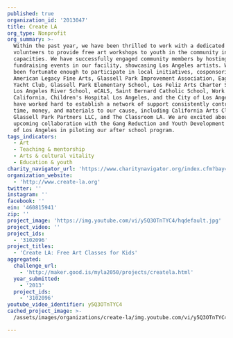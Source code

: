 ```yaml
---
published: true
organization_id: '2013047'
title: Create LA
org_type: Nonprofit
org_summary: >-
  Within the past year, we have been thrilled to work with a dedicated group of
  volunteers to provide free art workshops to youth in the community in various
  capacities. We have successfully engaged community members by hosting
  fundraising events in our facility, showcasing Los Angeles artists. We have
  been fortunate enough to participate in local initiatives, cosponsoring with
  American Legacy Fine Arts, Glassell Park Improvement Association, Eagle Rock
  Yacht Club, Glassell Park Elementary School, Los Feliz Arts Charter School,
  Los Angeles River School, eCALS, Saint Bernard Catholic School, Work Source
  California, Children's Hospital Los Angeles, and the City of Los Angeles. We
  have worked hard to establish a network of support consistently contributing
  time, money, and materials to our cause, including California Arts Club,
  Glassell Park Partners LLC, and The Classroom LA. We are excited about our
  upcoming collaboration with the Gang Reduction and Youth Development program
  of Los Angeles in piloting our after school program.
tags_indicators:
  - Art
  - Teaching & mentorship
  - Arts & cultural vitality
  - Education & youth
charity_navigator_url: 'https://www.charitynavigator.org/index.cfm?bay=search.profile&ein=460815941'
organization_website:
  - 'http://www.create-la.org'
twitter: ''
instagram: ''
facebook: ''
ein: '460815941'
zip: ''
project_image: 'https://img.youtube.com/vi/y5Q3OTnTYC4/hqdefault.jpg'
project_video: ''
project_ids:
  - '3102096'
project_titles:
  - 'Create LA: Free Art Classes for Kids'
aggregated:
  challenge_url:
    - 'http://maker.good.is/myla2050/projects/createla.html'
  year_submitted:
    - '2013'
  project_ids:
    - '3102096'
youtube_video_identifier: y5Q3OTnTYC4
cached_project_image: >-
  /assets/images/organizations/create-la/img.youtube.com/vi/y5Q3OTnTYC4/hqdefault.jpg

---
```

